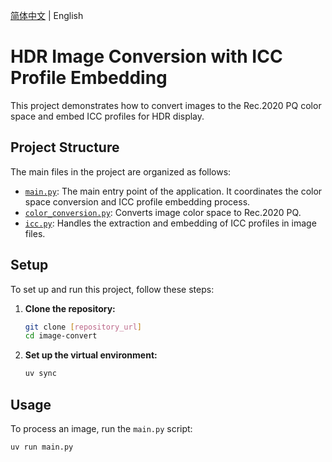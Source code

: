 [简体中文](README_zhCN.md) | English

# HDR Image Conversion with ICC Profile Embedding  

This project demonstrates how to convert images to the Rec.2020 PQ color space and embed ICC profiles for HDR display.  

## Project Structure  

The main files in the project are organized as follows:  

-   [`main.py`](main.py): The main entry point of the application. It coordinates the color space conversion and ICC profile embedding process.  
-   [`color_conversion.py`](color_conversion.py): Converts image color space to Rec.2020 PQ.  
-   [`icc.py`](icc.py): Handles the extraction and embedding of ICC profiles in image files.  

## Setup  

To set up and run this project, follow these steps:  

1.  **Clone the repository:**  
    ```bash  
    git clone [repository_url]  
    cd image-convert  
    ```  

2.  **Set up the virtual environment:**  
    ```bash  
    uv sync  
    ```  

## Usage  

To process an image, run the `main.py` script:  

```bash  
uv run main.py  
```